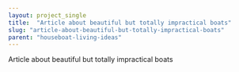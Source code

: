 ```yaml
---
layout: project_single
title:  "Article about beautiful but totally impractical boats"
slug: "article-about-beautiful-but-totally-impractical-boats"
parent: "houseboat-living-ideas"
---
```

Article about beautiful but totally impractical boats